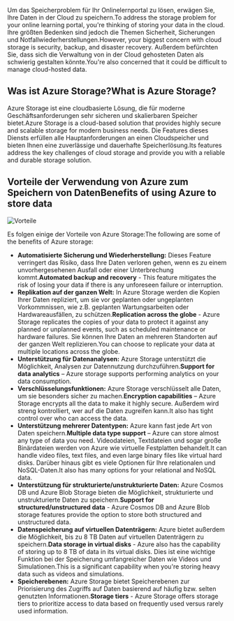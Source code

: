<span data-ttu-id="7dc5f-101">Um das Speicherproblem für Ihr Onlinelernportal zu lösen, erwägen Sie, Ihre Daten in der Cloud zu speichern.</span><span class="sxs-lookup"><span data-stu-id="7dc5f-101">To address the storage problem for your online learning portal, you're thinking of storing your data in the cloud.</span></span> <span data-ttu-id="7dc5f-102">Ihre größten Bedenken sind jedoch die Themen Sicherheit, Sicherungen und Notfallwiederherstellungen.</span><span class="sxs-lookup"><span data-stu-id="7dc5f-102">However, your biggest concern with cloud storage is security, backup, and disaster recovery.</span></span> <span data-ttu-id="7dc5f-103">Außerdem befürchten Sie, dass sich die Verwaltung von in der Cloud gehosteten Daten als schwierig gestalten könnte.</span><span class="sxs-lookup"><span data-stu-id="7dc5f-103">You're also concerned that it could be difficult to manage cloud-hosted data.</span></span>

## <a name="what-is-azure-storage"></a><span data-ttu-id="7dc5f-104">Was ist Azure Storage?</span><span class="sxs-lookup"><span data-stu-id="7dc5f-104">What is Azure Storage?</span></span>

<span data-ttu-id="7dc5f-105">Azure Storage ist eine cloudbasierte Lösung, die für moderne Geschäftsanforderungen sehr sicheren und skalierbaren Speicher bietet.</span><span class="sxs-lookup"><span data-stu-id="7dc5f-105">Azure Storage is a cloud-based solution that provides highly secure and scalable storage for modern business needs.</span></span> <span data-ttu-id="7dc5f-106">Die Features dieses Diensts erfüllen alle Hauptanforderungen an einen Cloudspeicher und bieten Ihnen eine zuverlässige und dauerhafte Speicherlösung.</span><span class="sxs-lookup"><span data-stu-id="7dc5f-106">Its features address the key challenges of cloud storage and provide you with a reliable and durable storage solution.</span></span>

## <a name="benefits-of-using-azure-to-store-data"></a><span data-ttu-id="7dc5f-107">Vorteile der Verwendung von Azure zum Speichern von Daten</span><span class="sxs-lookup"><span data-stu-id="7dc5f-107">Benefits of using Azure to store data</span></span>

![Vorteile](../media-draft/Benefits.png)

<span data-ttu-id="7dc5f-109">Es folgen einige der Vorteile von Azure Storage:</span><span class="sxs-lookup"><span data-stu-id="7dc5f-109">The following are some of the benefits of Azure storage:</span></span>

- <span data-ttu-id="7dc5f-110">**Automatisierte Sicherung und Wiederherstellung:** Dieses Feature verringert das Risiko, dass Ihre Daten verloren gehen, wenn es zu einem unvorhergesehenen Ausfall oder einer Unterbrechung kommt.</span><span class="sxs-lookup"><span data-stu-id="7dc5f-110">**Automated backup and recovery** - This feature mitigates the risk of losing your data if there is any unforeseen failure or interruption.</span></span>
- <span data-ttu-id="7dc5f-111">**Replikation auf der ganzen Welt:** In Azure Storage werden die Kopien Ihrer Daten repliziert, um sie vor geplanten oder ungeplanten Vorkommnissen, wie z.B. geplanten Wartungsarbeiten oder Hardwareausfällen, zu schützen.</span><span class="sxs-lookup"><span data-stu-id="7dc5f-111">**Replication across the globe** - Azure Storage replicates the copies of your data to protect it against any planned or unplanned events, such as scheduled maintenance or hardware failures.</span></span> <span data-ttu-id="7dc5f-112">Sie können Ihre Daten an mehreren Standorten auf der ganzen Welt replizieren.</span><span class="sxs-lookup"><span data-stu-id="7dc5f-112">You can choose to replicate your data at multiple locations across the globe.</span></span>
- <span data-ttu-id="7dc5f-113">**Unterstützung für Datenanalysen:** Azure Storage unterstützt die Möglichkeit, Analysen zur Datennutzung durchzuführen.</span><span class="sxs-lookup"><span data-stu-id="7dc5f-113">**Support for data analytics** – Azure storage supports performing analytics on your data consumption.</span></span>
- <span data-ttu-id="7dc5f-114">**Verschlüsselungsfunktionen:** Azure Storage verschlüsselt alle Daten, um sie besonders sicher zu machen.</span><span class="sxs-lookup"><span data-stu-id="7dc5f-114">**Encryption capabilities** – Azure Storage encrypts all the data to make it highly secure.</span></span> <span data-ttu-id="7dc5f-115">Außerdem wird streng kontrolliert, wer auf die Daten zugreifen kann.</span><span class="sxs-lookup"><span data-stu-id="7dc5f-115">It also has tight control over who can access the data.</span></span>
- <span data-ttu-id="7dc5f-116">**Unterstützung mehrerer Datentypen:** Azure kann fast jede Art von Daten speichern.</span><span class="sxs-lookup"><span data-stu-id="7dc5f-116">**Multiple data type support** – Azure can store almost any type of data you need.</span></span> <span data-ttu-id="7dc5f-117">Videodateien, Textdateien und sogar große Binärdateien werden von Azure wie virtuelle Festplatten behandelt.</span><span class="sxs-lookup"><span data-stu-id="7dc5f-117">It can handle video files, text files, and even large binary files like virtual hard disks.</span></span> <span data-ttu-id="7dc5f-118">Darüber hinaus gibt es viele Optionen für Ihre relationalen und NoSQL-Daten.</span><span class="sxs-lookup"><span data-stu-id="7dc5f-118">It also has many options for your relational and NoSQL data.</span></span>
- <span data-ttu-id="7dc5f-119">**Unterstützung für strukturierte/unstrukturierte Daten:** Azure Cosmos DB und Azure Blob Storage bieten die Möglichkeit, strukturierte und unstrukturierte Daten zu speichern.</span><span class="sxs-lookup"><span data-stu-id="7dc5f-119">**Support for structured/unstructured data** - Azure Cosmos DB and Azure Blob storage features provide the option to store both structured and unstructured data.</span></span>
- <span data-ttu-id="7dc5f-120">**Datenspeicherung auf virtuellen Datenträgern:** Azure bietet außerdem die Möglichkeit, bis zu 8 TB Daten auf virtuellen Datenträgern zu speichern.</span><span class="sxs-lookup"><span data-stu-id="7dc5f-120">**Data storage in virtual disks** - Azure also has the capability of storing up to 8 TB of data in its virtual disks.</span></span> <span data-ttu-id="7dc5f-121">Dies ist eine wichtige Funktion bei der Speicherung umfangreicher Daten wie Videos und Simulationen.</span><span class="sxs-lookup"><span data-stu-id="7dc5f-121">This is a significant capability when you're storing heavy data such as videos and simulations.</span></span>
- <span data-ttu-id="7dc5f-122">**Speicherebenen:** Azure Storage bietet Speicherebenen zur Priorisierung des Zugriffs auf Daten basierend auf häufig bzw. selten genutzten Informationen.</span><span class="sxs-lookup"><span data-stu-id="7dc5f-122">**Storage tiers** - Azure Storage offers storage tiers to prioritize access to data based on frequently used versus rarely used information.</span></span>
